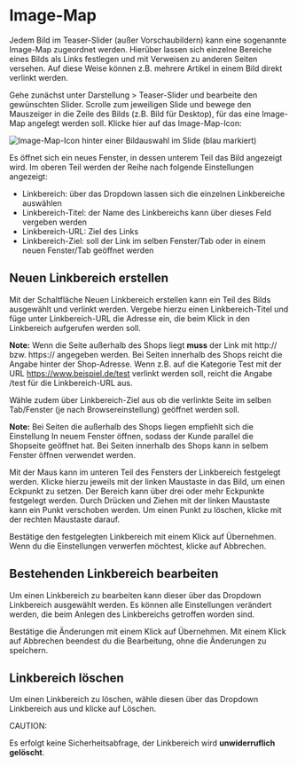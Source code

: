 # Image-Map 

Jedem Bild im Teaser-Slider \(außer Vorschaubildern\) kann eine sogenannte Image-Map zugeordnet werden. Hierüber lassen sich einzelne Bereiche eines Bilds als Links festlegen und mit Verweisen zu anderen Seiten versehen. Auf diese Weise können z.B. mehrere Artikel in einem Bild direkt verlinkt werden.

Gehe zunächst unter Darstellung \> Teaser-Slider und bearbeite den gewünschten Slider. Scrolle zum jeweiligen Slide und bewege den Mauszeiger in die Zeile des Bilds \(z.B. Bild für Desktop\), für das eine Image-Map angelegt werden soll. Klicke hier auf das Image-Map-Icon:

![](Bilder/IconImageMap.png "Image-Map-Icon hinter einer Bildauswahl im Slide (blau
      markiert)")

Es öffnet sich ein neues Fenster, in dessen unterem Teil das Bild angezeigt wird. Im oberen Teil werden der Reihe nach folgende Einstellungen angezeigt:

-   Linkbereich: über das Dropdown lassen sich die einzelnen Linkbereiche auswählen
-   Linkbereich-Titel: der Name des Linkbereichs kann über dieses Feld vergeben werden
-   Linkbereich-URL: Ziel des Links
-   Linkbereich-Ziel: soll der Link im selben Fenster/Tab oder in einem neuen Fenster/Tab geöffnet werden

## Neuen Linkbereich erstellen 

Mit der Schaltfläche Neuen Linkbereich erstellen kann ein Teil des Bilds ausgewählt und verlinkt werden. Vergebe hierzu einen Linkbereich-Titel und füge unter Linkbereich-URL die Adresse ein, die beim Klick in den Linkbereich aufgerufen werden soll.

**Note:** Wenn die Seite außerhalb des Shops liegt **muss** der Link mit http:// bzw. https:// angegeben werden. Bei Seiten innerhalb des Shops reicht die Angabe hinter der Shop-Adresse. Wenn z.B. auf die Kategorie Test mit der URL https://www.beispiel.de/test verlinkt werden soll, reicht die Angabe /test für die Linkbereich-URL aus.

Wähle zudem über Linkbereich-Ziel aus ob die verlinkte Seite im selben Tab/Fenster \(je nach Browsereinstellung\) geöffnet werden soll.

**Note:** Bei Seiten die außerhalb des Shops liegen empfiehlt sich die Einstellung In neuem Fenster öffnen, sodass der Kunde parallel die Shopseite geöffnet hat. Bei Seiten innerhalb des Shops kann in selbem Fenster öffnen verwendet werden.

Mit der Maus kann im unteren Teil des Fensters der Linkbereich festgelegt werden. Klicke hierzu jeweils mit der linken Maustaste in das Bild, um einen Eckpunkt zu setzen. Der Bereich kann über drei oder mehr Eckpunkte festgelegt werden. Durch Drücken und Ziehen mit der linken Maustaste kann ein Punkt verschoben werden. Um einen Punkt zu löschen, klicke mit der rechten Maustaste darauf.

Bestätige den festgelegten Linkbereich mit einem Klick auf Übernehmen. Wenn du die Einstellungen verwerfen möchtest, klicke auf Abbrechen.

## Bestehenden Linkbereich bearbeiten 

Um einen Linkbereich zu bearbeiten kann dieser über das Dropdown Linkbereich ausgewählt werden. Es können alle Einstellungen verändert werden, die beim Anlegen des Linkbereichs getroffen worden sind.

Bestätige die Änderungen mit einem Klick auf Übernehmen. Mit einem Klick auf Abbrechen beendest du die Bearbeitung, ohne die Änderungen zu speichern.

## Linkbereich löschen 

Um einen Linkbereich zu löschen, wähle diesen über das Dropdown Linkbereich aus und klicke auf Löschen.

CAUTION:

Es erfolgt keine Sicherheitsabfrage, der Linkbereich wird **unwiderruflich gelöscht**.



